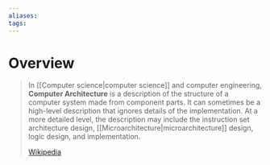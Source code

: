 ```yaml
---
aliases: 
tags:
---
```

# Overview

> In [[Computer science|computer science]] and computer engineering, **Computer Architecture** is a description of the structure of a computer system made from component parts. It can sometimes be a high-level description that ignores details of the implementation. At a more detailed level, the description may include the instruction set architecture design, [[Microarchitecture|microarchitecture]] design, logic design, and implementation.
>
> [Wikipedia](https://en.wikipedia.org/wiki/Computer%20architecture)


